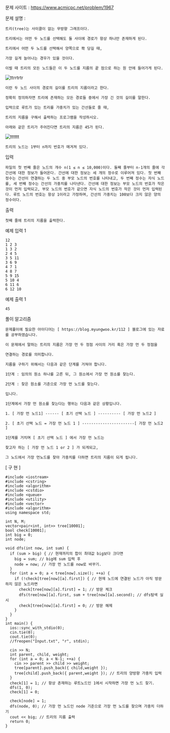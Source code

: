 문제 사이트 : https://www.acmicpc.net/problem/1967

문제 설명 : 

    트리(tree)는 사이클이 없는 무방향 그래프이다. 
    
    트리에서는 어떤 두 노드를 선택해도 둘 사이에 경로가 항상 하나만 존재하게 된다.
    
    트리에서 어떤 두 노드를 선택해서 양쪽으로 쫙 당길 때, 
    
    가장 길게 늘어나는 경우가 있을 것이다. 
    
    이럴 때 트리의 모든 노드들은 이 두 노드를 지름의 끝 점으로 하는 원 안에 들어가게 된다.

![ttrrtrtr](https://user-images.githubusercontent.com/57944215/148732325-6f540f3c-b9a9-451d-894f-9c01c8998697.png)


    이런 두 노드 사이의 경로의 길이를 트리의 지름이라고 한다. 
    
    정확히 정의하자면 트리에 존재하는 모든 경로들 중에서 가장 긴 것의 길이를 말한다.

    입력으로 루트가 있는 트리를 가중치가 있는 간선들로 줄 때,
    
    트리의 지름을 구해서 출력하는 프로그램을 작성하시오. 
    
    아래와 같은 트리가 주어진다면 트리의 지름은 45가 된다.

![tttttt](https://user-images.githubusercontent.com/57944215/148732335-c923c518-642d-4e46-9793-2a7fe1ed9628.png)

    트리의 노드는 1부터 n까지 번호가 매겨져 있다.

입력

    파일의 첫 번째 줄은 노드의 개수 n(1 ≤ n ≤ 10,000)이다. 둘째 줄부터 n-1개의 줄에 각 간선에 대한 정보가 들어온다. 간선에 대한 정보는 세 개의 정수로 이루어져 있다. 첫 번째 정수는 간선이 연결하는 두 노드 중 부모 노드의 번호를 나타내고, 두 번째 정수는 자식 노드를, 세 번째 정수는 간선의 가중치를 나타낸다. 간선에 대한 정보는 부모 노드의 번호가 작은 것이 먼저 입력되고, 부모 노드의 번호가 같으면 자식 노드의 번호가 작은 것이 먼저 입력된다. 루트 노드의 번호는 항상 1이라고 가정하며, 간선의 가중치는 100보다 크지 않은 양의 정수이다.

출력

    첫째 줄에 트리의 지름을 출력한다.

예제 입력 1 

    12
    1 2 3
    1 3 2
    2 4 5
    3 5 11
    3 6 9
    4 7 1
    4 8 7
    5 9 15
    5 10 4
    6 11 6
    6 12 10
    
예제 출력 1 

    45
    
풀이 알고리즘

    문제풀이에 필요한 아이디어는 [ https://blog.myungwoo.kr/112 ] 블로그에 있는 자료를 공부하였습니다.
    
    이 문제에서 말하는 트리의 지름은 가장 먼 두 정점 사이의 거리 혹은 가장 먼 두 정점을
    
    연결하는 경로를 의미합니다.
    
    지름을 구하기 위해서는 다음과 같은 단계를 거쳐야 합니다.
    
    1단계 : 임의의 원소 하나를 고른 뒤, 그 원소에서 가장 먼 원소를 찾는다.
    
    2단계 : 찾은 원소를 기준으로 가장 먼 노드를 찾는다.
    
    입니다.
    
    1단계에서 가장 먼 원소를 찾는다는 행위는 다음과 같은 상황입니다.
    
    1. [ 가장 먼 노드1] ------ [ 초기 선택 노드 ] ---------- [ 가장 먼 노드2 ]

    2. [ 초기 선택 노드 = 가장 먼 노드 1 ] -----------------------[ 가장 먼 노드2 ]
    
    1단계를 거치며 [ 초기 선택 노드 ] 에서 가장 먼 노드는
    
    찾고자 하는 [ 가장 먼 노드 1 or 2 ] 가 되게되고,
    
    그 노드에서 가장 먼노드를 찾아 가중치를 더하면 트리의 지름이 되게 됩니다.
    
[ 구 현 ] 

    #include <iostream>
    #include <cstring>
    #include <algorithm>
    #include <cstdio>
    #include <queue>
    #include <utility>
    #include <vector>
    #include <algorithm>
    using namespace std;

    int N, M;
    vector<pair<int, int>> tree[10001];
    bool check[10001];
    int big = 0;
    int node;

    void dfs(int now, int sum) {
      if (sum > big) { // 현재까지의 합이 최대값 big보다 크다면
        big = sum; // big에 sum 입력 후
        node = now; // 가장 먼 노드를 now로 바꾸기.
      }
      for (int a = 0; a < tree[now].size(); ++a) {
        if (!check[tree[now][a].first]) { // 현재 노드에 연결된 노드가 아직 방문하지 않은 노드라면
          check[tree[now][a].first] = 1; // 방문 체크
          dfs(tree[now][a].first, sum + tree[now][a].second); // dfs탐색 실시
          check[tree[now][a].first] = 0; // 방문 해제
        } 
      }
    }
    int main() {
      ios::sync_with_stdio(0);
      cin.tie(0);
      cout.tie(0);
      //freopen("Input.txt", "r", stdin);

      cin >> N;
      int parent, child, weight;
      for (int a = 0; a < N-1; ++a) {
        cin >> parent >> child >> weight;
        tree[parent].push_back({ child,weight });
        tree[child].push_back({ parent,weight }); // 트리의 양방향 가중치 입력
      }
      check[1] = 1; // 항상 존재하는 루트노드인 1에서 시작하면 가장 먼 노드 찾기.
      dfs(1, 0); 
      check[1] = 0;

      check[node] = 1;
      dfs(node, 0); // 가장 먼 노드인 node 기준으로 가장 먼 노드를 찾으며 가중치 더하기
      cout << big; // 트리의 지름 출력
      return 0;
    }
